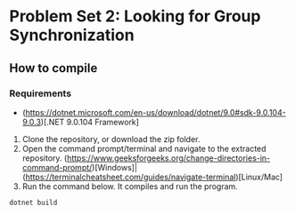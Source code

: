 # Problem Set 2: Looking for Group Synchronization
## How to compile
### Requirements
* (https://dotnet.microsoft.com/en-us/download/dotnet/9.0#sdk-9.0.104-9.0.3)[.NET 9.0.104 Framework]
1. Clone the repository, or download the zip folder.
2. Open the command prompt/terminal and navigate to the extracted repository. (https://www.geeksforgeeks.org/change-directories-in-command-prompt/)[Windows]|(https://terminalcheatsheet.com/guides/navigate-terminal)[Linux/Mac]
3. Run the command below. It compiles and run the program.
```
dotnet build
```
